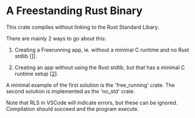 # A Freestanding Rust Binary

This crate compiles without linking to the Rust Standard Libary.

There are mainly 2 ways to go about this:

1) Creating a Freerunning app, ie. without a minimal C runtime and no Rust stdlib [[1]].

2) Creating an app without using the Rust stdlib, but that has a minimal C runtime setup [[2]].  


A minimal example of the first solution is the 'free_running' crate. The second solution is implemented as the 'no_std' crate.  

Note that RLS in VSCode will indicate errors, but these can be ignored. Compilation should succeed and the program execute.


[1]: https://os.phil-opp.com/freestanding-rust-binary/#introduction

[2]: https://doc.rust-lang.org/1.30.0/unstable-book/language-features/lang-items.html#using-libc

